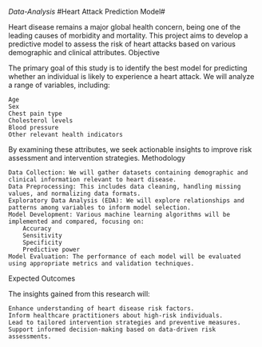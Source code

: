 *Data-Analysis*
#Heart Attack Prediction Model#

Heart disease remains a major global health concern, being one of the leading causes of morbidity and mortality. This project aims to develop a predictive model to assess the risk of heart attacks based on various demographic and clinical attributes.
Objective

The primary goal of this study is to identify the best model for predicting whether an individual is likely to experience a heart attack. We will analyze a range of variables, including:

    Age
    Sex
    Chest pain type
    Cholesterol levels
    Blood pressure
    Other relevant health indicators

By examining these attributes, we seek actionable insights to improve risk assessment and intervention strategies.
Methodology

    Data Collection: We will gather datasets containing demographic and clinical information relevant to heart disease.
    Data Preprocessing: This includes data cleaning, handling missing values, and normalizing data formats.
    Exploratory Data Analysis (EDA): We will explore relationships and patterns among variables to inform model selection.
    Model Development: Various machine learning algorithms will be implemented and compared, focusing on:
        Accuracy
        Sensitivity
        Specificity
        Predictive power
    Model Evaluation: The performance of each model will be evaluated using appropriate metrics and validation techniques.

Expected Outcomes

The insights gained from this research will:

    Enhance understanding of heart disease risk factors.
    Inform healthcare practitioners about high-risk individuals.
    Lead to tailored intervention strategies and preventive measures.
    Support informed decision-making based on data-driven risk assessments.
